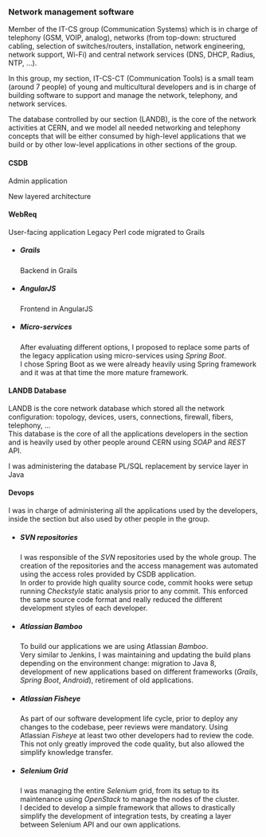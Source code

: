 ### Network management software

Member of the IT-CS group (Communication Systems) which is in charge of telephony (GSM, VOIP, analog), networks (from top-down: structured cabling, selection of switches/routers, installation, network engineering, network support, Wi-Fi) and central network services (DNS, DHCP, Radius, NTP, ...).

In this group, my section, IT-CS-CT (Communication Tools) is a small team (around 7 people) of young and multicultural developers and is in charge of building software to support and manage the network, telephony, and network services.

The database controlled by our section (LANDB), is the core of the network activities at CERN, and we model all needed networking and telephony concepts that will be either consumed by high-level applications that we build or by other low-level applications in other sections of the group.

#### CSDB

Admin application

New layered architecture


#### WebReq

User-facing application
Legacy Perl code migrated to Grails

* ##### Grails
  Backend in Grails

* ##### AngularJS
  Frontend in AngularJS

* ##### Micro-services
  After evaluating different options, I proposed to replace some parts of the legacy application using micro-services using _Spring Boot_.  
  I chose Spring Boot as we were already heavily using Spring framework and it was at that time the more mature framework.


#### LANDB Database

LANDB is the core network database which stored all the network configuration: topology, devices, users, connections, firewall, fibers, telephony, ...  
This database is the core of all the applications developers in the section and is heavily used by other people around CERN using _SOAP_ and _REST_ API.

I was administering the database
PL/SQL replacement by service layer in Java


#### Devops

I was in charge of administering all the applications used by the developers, inside the section but also used by other people in the group.

* ##### SVN repositories
  I was responsible of the _SVN_ repositories used by the whole group. The creation of the repositories and the access management was automated using the access roles provided by CSDB application.  
  In order to provide high quality source code, commit hooks were setup running _Checkstyle_ static analysis prior to any commit. This enforced the same source code format and really reduced the different development styles of each developer.

* ##### Atlassian Bamboo
  To build our applications we are using Atlassian _Bamboo_.  
  Very similar to Jenkins, I was maintaining and updating the build plans depending on the environment change: migration to Java 8, development of new applications based on different frameworks (_Grails_, _Spring Boot_, _Android_), retirement of old applications.

* ##### Atlassian Fisheye
  As part of our software development life cycle, prior to deploy any changes to the codebase, peer reviews were mandatory. Using Atlassian _Fisheye_ at least two other developers had to review the code.  
  This not only greatly improved the code quality, but also allowed the simplify knowledge transfer.

* ##### Selenium Grid
  I was managing the entire _Selenium_ grid, from its setup to its maintenance using _OpenStack_ to manage the nodes of the cluster.  
  I decided to develop a simple framework that allows to drastically simplify the development of integration tests, by creating a layer between Selenium API and our own applications.
